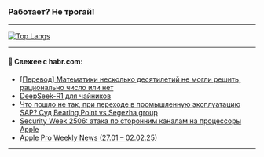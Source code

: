 ### Работает? Не трогай!

---
<!--
#### 🛠️ Technical stack:

![Java](https://img.shields.io/badge/Java-informational?logo=Oracle&style=flat&logoColor=white&color=FF4500)
![Kotlin](https://img.shields.io/badge/Kotlin-informational?logo=Kotlin&style=flat&logoColor=white&color=774D97)
![TS](https://img.shields.io/badge/TypeScript-informational?logo=typeScript&style=flat&logoColor=black&color=017acc)
![Python](https://img.shields.io/badge/Python-informational?logo=Python&style=flat&logoColor=black&color=ffdd54) <br>
![Spring](https://img.shields.io/badge/Spring-informational?logo=Spring&style=flat&logoColor=white&color=6DB33F) 
![SpringBoot](https://img.shields.io/badge/SpringBoot-informational?logo=SpringBoot&style=flat&logoColor=white&color=6DB33F)
![Nest](https://img.shields.io/badge/NestJS-informational?logo=NestJS&style=flat&logoColor=white&color=E0234E) 
![NodeJS](https://img.shields.io/badge/NodeJS-informational?logo=node.js&style=flat&logoColor=white&color=70A760)<br>
![PostgreSQL](https://img.shields.io/badge/PostgreSQL-informational?logo=PostgreSQL&style=flat&logoColor=white&color=DAA520)
![MongoDB](https://img.shields.io/badge/MongoDB-informational?logo=MongoDB&style=flat&logoColor=white&color=870000)
![Apache](https://img.shields.io/badge/Apache-informational?logo=apache&style=flat&logoColor=white&color=f74e28)

___ 
-->

<!--- #### 🛠️ : --->

[![Top Langs](https://github-readme-stats-82jvfl3w3-advtsettinggmailcoms-projects.vercel.app/api/top-langs/?username=zloylis&langs_count=10&hide_title=true&title_color=e6edf3&size_weight=0.5&count_weight=0.5&layout=compact&hide_progress=true&hide_border=true&theme=dracula)](https://github.com/zloylis)

<!---


####  :octocat:&nbsp;&nbsp; Статистика:

![GitHub stats](https://github-readme-stats-u2qms2cxw-advtsettinggmailcoms-projects.vercel.app/api?username=zloylis&show_icons=true&hide_border=true&theme=dracula&title_color=e6edf3&include_all_commits=true&count_private=true&hide_rank=false&hide_title=true&rank_icon=github)
-->
---

#### 💬 Свежее с habr.com:

<!-- BLOG-POST-LIST:START -->
- [[Перевод] Математики несколько десятилетий не могли решить, рационально число или нет](https://habr.com/ru/articles/879188/?utm_source=habrahabr&utm_medium=rss&utm_campaign=879188)
- [DeepSeek-R1 для чайников](https://habr.com/ru/articles/879178/?utm_source=habrahabr&utm_medium=rss&utm_campaign=879178)
- [Что пошло не так, при переходе в промышленную эксплуатацию SAP? Суд Bearing Point vs Segezha group](https://habr.com/ru/articles/879156/?utm_source=habrahabr&utm_medium=rss&utm_campaign=879156)
- [Security Week 2506: атака по сторонним каналам на процессоры Apple](https://habr.com/ru/companies/kaspersky/articles/878996/?utm_source=habrahabr&utm_medium=rss&utm_campaign=878996)
- [Apple Pro Weekly News &lpar;27.01 – 02.02.25&rpar;](https://habr.com/ru/articles/879142/?utm_source=habrahabr&utm_medium=rss&utm_campaign=879142)
<!-- BLOG-POST-LIST:END -->

---
